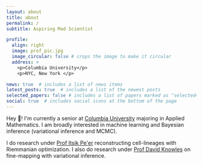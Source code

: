 ```yaml
---
layout: about
title: about
permalink: /
subtitle: Aspiring Mad Scientist

profile:
  align: right
  image: prof_pic.jpg
  image_circular: false # crops the image to make it circular
  address: >
    <p>Columbia University</p>
    <p>NYC, New York </p>

news: true  # includes a list of news items
latest_posts: true  # includes a list of the newest posts
selected_papers: false # includes a list of papers marked as "selected={true}"
social: true  # includes social icons at the bottom of the page
---
```


Hey :wave:! I'm currently a senior at [Columbia University](https://www.columbia.edu/) majoring in Applied Mathematics. I am broadly interested in machine learning and Bayesian inference (variational inference and MCMC).

I do research under [Prof Itsik Pe'er](https://www.engineering.columbia.edu/faculty/itsik-peer) reconstructing cell-lineages with Riemmanian optimization. I also do research under [Prof David Knowles](https://davidaknowles.github.io/) on fine-mapping with variational inference.
